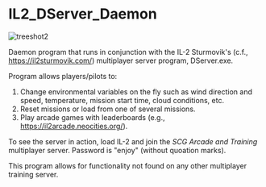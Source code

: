 # IL2_DServer_Daemon 

![treeshot2](https://user-images.githubusercontent.com/100898947/157180589-0256b3af-a603-4c66-a4c0-028e981952ff.jpg)

Daemon program that runs in conjunction with the IL-2 Sturmovik's (c.f., https://il2sturmovik.com/) multiplayer server program, DServer.exe.

Program allows players/pilots to:

1.  Change environmental variables on the fly such as wind direction and speed, temperature, mission start time, cloud conditions, etc.
2.  Reset missions or load from one of several missions.
3.  Play arcade games with leaderboards (e.g., https://il2arcade.neocities.org/).

To see the server in action, load IL-2 and join the _SCG Arcade and Training_ multiplayer server.  Password is "enjoy" (without quoation marks).

This program allows for functionality not found on any other multiplayer training server.
